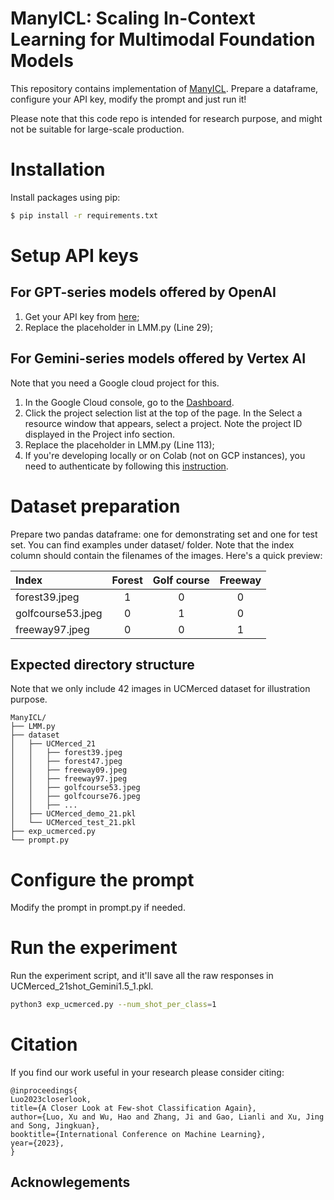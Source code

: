 # ManyICL: Scaling In-Context Learning for Multimodal Foundation Models


This repository contains implementation of [ManyICL](https://arxiv.org/abs/XXX). Prepare a dataframe, configure your API key, modify the prompt and just run it!

Please note that this code repo is intended for research purpose, and might not be suitable for large-scale production.


# Installation
Install packages using pip:
```bash
$ pip install -r requirements.txt
```

# Setup API keys
## For GPT-series models offered by OpenAI
1. Get your API key from [here](https://platform.openai.com/api-keys);
2. Replace the placeholder in LMM.py (Line 29);

## For Gemini-series models offered by Vertex AI
Note that you need a Google cloud project for this. 
1. In the Google Cloud console, go to the [Dashboard](https://console.cloud.google.com/home).
2. Click the project selection list at the top of the page. In the Select a resource window that appears, select a project. Note the project ID displayed in the Project info section.
3. Replace the placeholder in LMM.py (Line 113);
4. If you're developing locally or on Colab (not on GCP instances), you need to authenticate by following this [instruction](https://cloud.google.com/vertex-ai/generative-ai/docs/multimodal/sdk-for-gemini/gemini-sdk-overview-reference#authenticate-vertex-python-sdk).

# Dataset preparation
Prepare two pandas dataframe: one for demonstrating set and one for test set. You can find examples under dataset/ folder. Note that the index column should contain the filenames of the images. Here's a quick preview: 

| Index | Forest | Golf course | Freeway |
|:-------------|:--------------:|:--------------:|:--------------:|
|forest39.jpeg| 1 | 0 | 0 |
|golfcourse53.jpeg| 0 | 1 | 0 |
|freeway97.jpeg| 0 | 0 | 1 |

## Expected directory structure
Note that we only include 42 images in UCMerced dataset for illustration purpose. 

```
ManyICL/
├── LMM.py
├── dataset
│   ├── UCMerced_21
│   │   ├── forest39.jpeg
│   │   ├── forest47.jpeg
│   │   ├── freeway09.jpeg
│   │   ├── freeway97.jpeg
│   │   ├── golfcourse53.jpeg
│   │   ├── golfcourse76.jpeg
│   │   ├── ...
│   ├── UCMerced_demo_21.pkl
│   └── UCMerced_test_21.pkl
├── exp_ucmerced.py
└── prompt.py
```

# Configure the prompt

Modify the prompt in prompt.py if needed.

# Run the experiment
Run the experiment script, and it'll save all the raw responses in UCMerced_21shot_Gemini1.5_1.pkl.
```bash
python3 exp_ucmerced.py --num_shot_per_class=1
```

# Citation

If you find our work useful in your research please consider citing:

```
@inproceedings{
Luo2023closerlook,
title={A Closer Look at Few-shot Classification Again},
author={Luo, Xu and Wu, Hao and Zhang, Ji and Gao, Lianli and Xu, Jing and Song, Jingkuan},
booktitle={International Conference on Machine Learning},
year={2023},
}
```

## Acknowlegements
